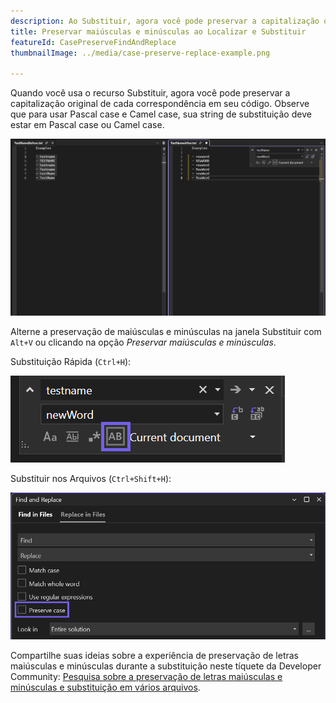```yaml
---
description: Ao Substituir, agora você pode preservar a capitalização original de cada correspondência em seu código.
title: Preservar maiúsculas e minúsculas ao Localizar e Substituir
featureId: CasePreserveFindAndReplace
thumbnailImage: ../media/case-preserve-replace-example.png

---
```



Quando você usa o recurso Substituir, agora você pode preservar a capitalização original de cada correspondência em seu código. Observe que para usar Pascal case e Camel case, sua string de substituição deve estar em Pascal case ou Camel case. 

![Preservar maiúsculas e minúsculas ao Localizar e Substituir](../media/case-preserve-replace-example.png "Preservar maiúsculas e minúsculas na ferramenta Localizar e Substituir")

Alterne a preservação de maiúsculas e minúsculas na janela Substituir com `Alt+V` ou clicando na opção _Preservar maiúsculas e minúsculas_. 

Substituição Rápida (`Ctrl+H`):

![Ícone Preservar maiúsculas e minúsculas à direita de Usar expressões regulares](../media/case-preserve-replace-quick-replace-highlighted.png "Preservar maiúsculas e minúsculas na ferramenta Substituição Rápida")

Substituir nos Arquivos (`Ctrl+Shift+H`): 

![Caixa de seleção Preservar maiúsculas e minúsculas abaixo de Usar expressões regulares](../media/case-preserve-replace-replace-in-files-highlighted.png "Preservar maiúsculas e minúsculas em Arquivos")

Compartilhe suas ideias sobre a experiência de preservação de letras maiúsculas e minúsculas durante a substituição neste tíquete da Developer Community: [Pesquisa sobre a preservação de letras maiúsculas e minúsculas e substituição em vários arquivos](https://developercommunity.visualstudio.com/t/case-preserving-search-replace/580810).
